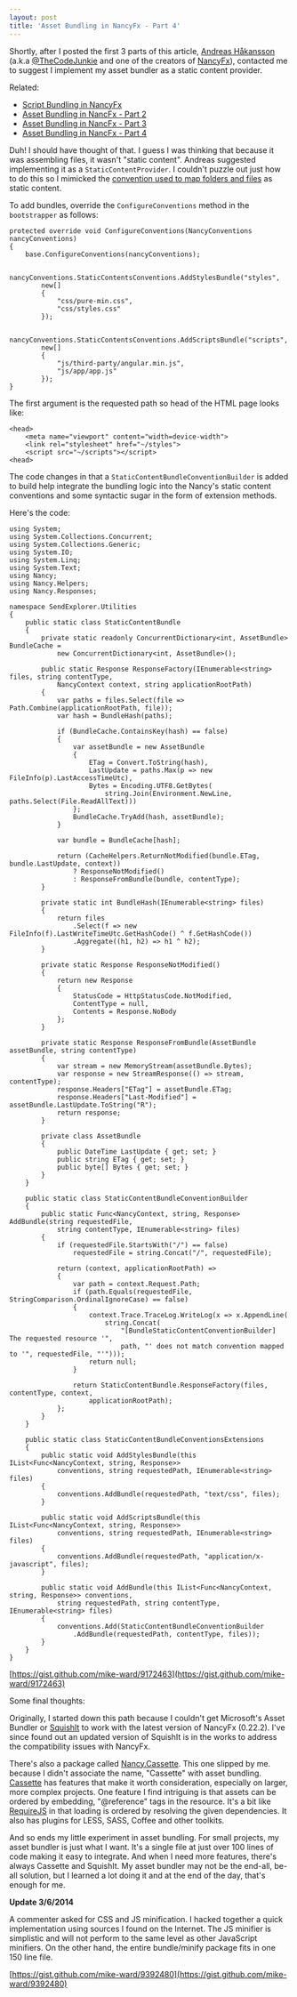 ```yaml
---
layout: post
title: 'Asset Bundling in NancyFx - Part 4'
---
```

Shortly, after I posted the first 3 parts of this article, [Andreas Håkansson](http://thecodejunkie.com/) (a.k.a [@TheCodeJunkie](https://twitter.com/TheCodeJunkie) and one of the creators of [NancyFx](http://nancyfx.org)), contacted me to suggest I implement my asset bundler as a static content provider.

Related:

  * [Script Bundling in NancyFx](/2014/02/19/script-bundling-in-nancyfx)
  * [Asset Bundling in NancFx - Part 2](/2014/02/20/asset-bundling-in-nancyfx-ndash-part-2)
  * [Asset Bundling in NancFx - Part 3](/2014/02/21/asset-bundling-in-nancyfx---part-3)
  * [Asset Bundling in NancFx - Part 4](/2014/02/23/asset-bundling-in-nancyfx---part-4)

Duh! I should have thought of that. I guess I was thinking that because it was assembling files, it wasn't "static content". Andreas suggested implementing it as a `StaticContentProvider`. I couldn't puzzle out just how to do this so I mimicked the [convention used to map folders and files](https://github.com/NancyFx/Nancy/wiki/Managing-static-content) as static content. 

To add bundles, override the `ConfigureConventions` method in the `bootstrapper` as follows:
    
    protected override void ConfigureConventions(NancyConventions nancyConventions)
    {
        base.ConfigureConventions(nancyConventions);
    
        nancyConventions.StaticContentsConventions.AddStylesBundle("styles",
            new[]
            {
                "css/pure-min.css",
                "css/styles.css"
            });
    
        nancyConventions.StaticContentsConventions.AddScriptsBundle("scripts",
            new[]
            {
                "js/third-party/angular.min.js",
                "js/app/app.js"
            });
    }
    

The first argument is the requested path so head of the HTML page looks like:
    
    <head>
        <meta name="viewport" content="width=device-width">
        <link rel="stylesheet" href="~/styles">
        <script src="~/scripts"></script>
    <head>

The code changes in that a `StaticContentBundleConventionBuilder` is added to build help integrate the bundling logic into the Nancy's static content conventions and some syntactic sugar in the form of extension methods.

Here's the code:
    
    using System;
    using System.Collections.Concurrent;
    using System.Collections.Generic;
    using System.IO;
    using System.Linq;
    using System.Text;
    using Nancy;
    using Nancy.Helpers;
    using Nancy.Responses;
    
    namespace SendExplorer.Utilities
    {
        public static class StaticContentBundle
        {
            private static readonly ConcurrentDictionary<int, AssetBundle> BundleCache = 
                new ConcurrentDictionary<int, AssetBundle>();
    
            public static Response ResponseFactory(IEnumerable<string> files, string contentType, 
                NancyContext context, string applicationRootPath)
            {
                var paths = files.Select(file => Path.Combine(applicationRootPath, file));
                var hash = BundleHash(paths);
    
                if (BundleCache.ContainsKey(hash) == false)
                {
                    var assetBundle = new AssetBundle
                    {
                        ETag = Convert.ToString(hash),
                        LastUpdate = paths.Max(p => new FileInfo(p).LastAccessTimeUtc), 
                        Bytes = Encoding.UTF8.GetBytes(
                            string.Join(Environment.NewLine, paths.Select(File.ReadAllText)))
                    };                
                    BundleCache.TryAdd(hash, assetBundle);
                }
    
                var bundle = BundleCache[hash];
    
                return (CacheHelpers.ReturnNotModified(bundle.ETag, bundle.LastUpdate, context))
                    ? ResponseNotModified()
                    : ResponseFromBundle(bundle, contentType);
            }
    
            private static int BundleHash(IEnumerable<string> files)
            {
                return files
                    .Select(f => new FileInfo(f).LastWriteTimeUtc.GetHashCode() ^ f.GetHashCode())
                    .Aggregate((h1, h2) => h1 ^ h2);
            }
    
            private static Response ResponseNotModified()
            {
                return new Response
                {
                    StatusCode = HttpStatusCode.NotModified,
                    ContentType = null,
                    Contents = Response.NoBody
                };
            }
    
            private static Response ResponseFromBundle(AssetBundle assetBundle, string contentType)
            {
                var stream = new MemoryStream(assetBundle.Bytes);
                var response = new StreamResponse(() => stream, contentType);
                response.Headers["ETag"] = assetBundle.ETag;
                response.Headers["Last-Modified"] = assetBundle.LastUpdate.ToString("R");
                return response;
            }
    
            private class AssetBundle
            {
                public DateTime LastUpdate { get; set; }
                public string ETag { get; set; }
                public byte[] Bytes { get; set; }
            }
        }
    
        public static class StaticContentBundleConventionBuilder
        {
            public static Func<NancyContext, string, Response> AddBundle(string requestedFile, 
                string contentType, IEnumerable<string> files)
            {
                if (requestedFile.StartsWith("/") == false) 
                    requestedFile = string.Concat("/", requestedFile);
    
                return (context, applicationRootPath) =>
                {
                    var path = context.Request.Path;
                    if (path.Equals(requestedFile, StringComparison.OrdinalIgnoreCase) == false)
                    {
                        context.Trace.TraceLog.WriteLog(x => x.AppendLine(
                            string.Concat(
                                "[BundleStaticContentConventionBuilder] The requested resource '",
                                path, "' does not match convention mapped to '", requestedFile, "'")));
                        return null;
                    }
    
                    return StaticContentBundle.ResponseFactory(files, contentType, context, 
                        applicationRootPath);
                };
            }
        }
    
        public static class StaticContentBundleConventionsExtensions
        {
            public static void AddStylesBundle(this IList<Func<NancyContext, string, Response>> 
                conventions, string requestedPath, IEnumerable<string> files)
            {
                conventions.AddBundle(requestedPath, "text/css", files);
            }
    
            public static void AddScriptsBundle(this IList<Func<NancyContext, string, Response>> 
                conventions, string requestedPath, IEnumerable<string> files)
            {
                conventions.AddBundle(requestedPath, "application/x-javascript", files);
            }
    
            public static void AddBundle(this IList<Func<NancyContext, string, Response>> conventions, 
                string requestedPath, string contentType, IEnumerable<string> files)
            {
                conventions.Add(StaticContentBundleConventionBuilder
                    .AddBundle(requestedPath, contentType, files));
            }
        }
    }

[https://gist.github.com/mike-ward/9172463](https://gist.github.com/mike-ward/9172463)

Some final thoughts:

Originally, I started down this path because I couldn't get Microsoft's Asset Bundler or [SquishIt](https://github.com/NancyFx/Nancy/wiki/SquishIt-with-Nancy) to work with the latest version of NancyFx (0.22.2). I've since found out an updated version of SquishIt is in the works to address the compatibility issues with NancyFx.

There's also a package called [Nancy.Cassette](https://github.com/ChrisMH/Cassette.Nancy). This one slipped by me. because I didn't associate the name, "Cassette" with asset bundling. [Cassette](http://getcassette.net/) has features that make it worth consideration, especially on larger, more complex projects. One feature I find intriguing is that assets can be ordered by embedding, "@reference" tags in the resource. It's a bit like [RequireJS](http://requirejs.org/) in that loading is ordered by resolving the given dependencies. It also has plugins for LESS, SASS, Coffee and other toolkits.

And so ends my little experiment in asset bundling. For small projects, my asset bundler is just what I want. It's a single file at just over 100 lines of code making it easy to integrate. And when I need more features, there's always Cassette and SquishIt. My asset bundler may not be the end-all, be-all solution, but I learned a lot doing it and at the end of the day, that's enough for me. 

**Update 3/6/2014**

A commenter asked for CSS and JS minification. I hacked together a quick implementation using sources I found on the Internet. The JS minifier is simplistic and will not perform to the same level as other JavaScript minifiers. On the other hand, the entire bundle/minify package fits in one 150 line file.

[https://gist.github.com/mike-ward/9392480](https://gist.github.com/mike-ward/9392480)
